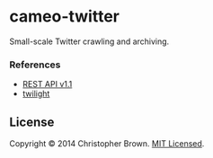 # cameo-twitter

Small-scale Twitter crawling and archiving.


### References

- [REST API v1.1](https://dev.twitter.com/docs/api/1.1)
- [twilight](https://github.com/chbrown/twilight)


## License

Copyright © 2014 Christopher Brown. [MIT Licensed](LICENSE).
